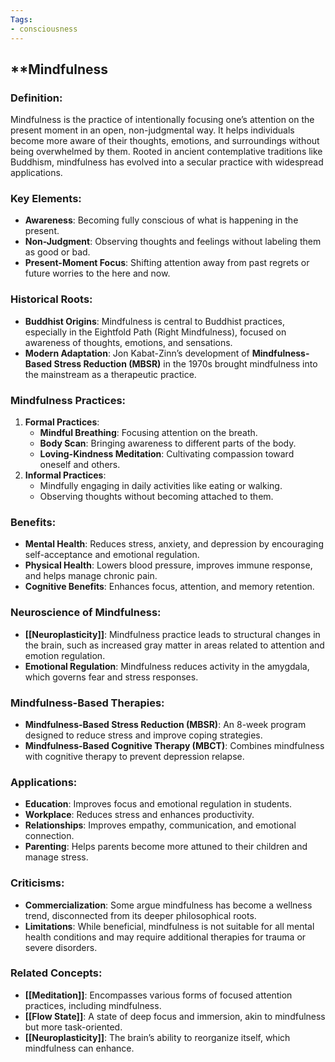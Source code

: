 ```yaml
---
Tags:
- consciousness
---
```


## **Mindfulness

### **Definition**:

Mindfulness is the practice of intentionally focusing one’s attention on the present moment in an open, non-judgmental way. It helps individuals become more aware of their thoughts, emotions, and surroundings without being overwhelmed by them. Rooted in ancient contemplative traditions like Buddhism, mindfulness has evolved into a secular practice with widespread applications.

### **Key Elements**:

- **Awareness**: Becoming fully conscious of what is happening in the present.
- **Non-Judgment**: Observing thoughts and feelings without labeling them as good or bad.
- **Present-Moment Focus**: Shifting attention away from past regrets or future worries to the here and now.

### **Historical Roots**:

- **Buddhist Origins**: Mindfulness is central to Buddhist practices, especially in the Eightfold Path (Right Mindfulness), focused on awareness of thoughts, emotions, and sensations.
- **Modern Adaptation**: Jon Kabat-Zinn’s development of **Mindfulness-Based Stress Reduction (MBSR)** in the 1970s brought mindfulness into the mainstream as a therapeutic practice.

### **Mindfulness Practices**:

1. **Formal Practices**:
    - **Mindful Breathing**: Focusing attention on the breath.
    - **Body Scan**: Bringing awareness to different parts of the body.
    - **Loving-Kindness Meditation**: Cultivating compassion toward oneself and others.
2. **Informal Practices**:
    - Mindfully engaging in daily activities like eating or walking.
    - Observing thoughts without becoming attached to them.

### **Benefits**:

- **Mental Health**: Reduces stress, anxiety, and depression by encouraging self-acceptance and emotional regulation.
- **Physical Health**: Lowers blood pressure, improves immune response, and helps manage chronic pain.
- **Cognitive Benefits**: Enhances focus, attention, and memory retention.

### **Neuroscience of Mindfulness**:

- **[[Neuroplasticity]]**: Mindfulness practice leads to structural changes in the brain, such as increased gray matter in areas related to attention and emotion regulation.
- **Emotional Regulation**: Mindfulness reduces activity in the amygdala, which governs fear and stress responses.

### **Mindfulness-Based Therapies**:

- **Mindfulness-Based Stress Reduction (MBSR)**: An 8-week program designed to reduce stress and improve coping strategies.
- **Mindfulness-Based Cognitive Therapy (MBCT)**: Combines mindfulness with cognitive therapy to prevent depression relapse.

### **Applications**:

- **Education**: Improves focus and emotional regulation in students.
- **Workplace**: Reduces stress and enhances productivity.
- **Relationships**: Improves empathy, communication, and emotional connection.
- **Parenting**: Helps parents become more attuned to their children and manage stress.

### **Criticisms**:

- **Commercialization**: Some argue mindfulness has become a wellness trend, disconnected from its deeper philosophical roots.
- **Limitations**: While beneficial, mindfulness is not suitable for all mental health conditions and may require additional therapies for trauma or severe disorders.

### **Related Concepts**:

- **[[Meditation]]**: Encompasses various forms of focused attention practices, including mindfulness.
- **[[Flow State]]**: A state of deep focus and immersion, akin to mindfulness but more task-oriented.
- **[[Neuroplasticity]]**: The brain’s ability to reorganize itself, which mindfulness can enhance.
